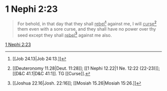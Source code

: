 # 1 Nephi 2:23

> For behold, in that day that they shall <u>rebel</u>[^a] against me, I will <u>curse</u>[^b] them even with a sore curse, and they shall have no power over thy seed except they shall <u>rebel</u>[^c] against me also.

[1 Nephi 2:23](https://www.churchofjesuschrist.org/study/scriptures/bofm/1-ne/2?lang=eng&id=p23#p23)


[^a]: [[Job 24.13|Job 24:13.]]
[^b]: [[Deuteronomy 11.28|Deut. 11:28]]; [[1 Nephi 12.22|1 Ne. 12:22 (22-23)]]; [[D&C 41.1|D&C 41:1]]. TG [[Curse]].
[^c]: [[Joshua 22.16|Josh. 22:16]]; [[Mosiah 15.26|Mosiah 15:26.]]
